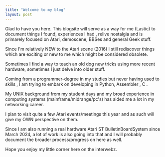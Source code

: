 ```yaml
---
title: "Welcome to my blog"
layout: post
---
```


Glad to have you here. This blogsite will serve as a way 
for me (Lastic) to document things I found, experiences
I had , relive nostalgia and is primarely focused on 
Atari, demoscene, BBSes and general Geek stuff.



Since I'm relatively NEW to the Atari scene (2016) I still rediscover
things which are exciting or new to me which might be considered obsolete.

Sometimes I find a way to teach an old dog new tricks using more recent
hardware, sometimes I just delve into older stuff.

Coming from a programmer-degree in my studies but never having used to skills
, I am trying to embark on developing in Python, Assembler  , C .

My UNIX background from my student days and my broad experience in computing 
systems (mainframe/midrange/pc's) has aided me a lot in my networking career.

I plan to visit quite a few Atari events/meetings this year and as such will
give my OWN perspective on them.

Since I am also running a real hardware Atari ST BulletinBoardSystem since
March 2024, a lot of work is also going into that and I will probably document
the broader process/progress on here as well.

Hope you enjoy my little corner here on the interwebz.